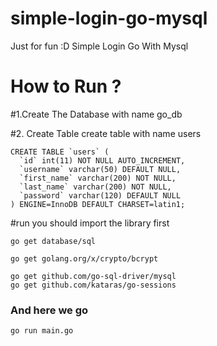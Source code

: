 # simple-login-go-mysql
Just for fun :D Simple Login Go With Mysql

# How to Run ?
#1.Create The Database with name go_db

#2. Create Table 
create table with name users

	CREATE TABLE `users` (
	  `id` int(11) NOT NULL AUTO_INCREMENT,
	  `username` varchar(50) DEFAULT NULL,
	  `first_name` varchar(200) NOT NULL,
	  `last_name` varchar(200) NOT NULL,
	  `password` varchar(120) DEFAULT NULL
	) ENGINE=InnoDB DEFAULT CHARSET=latin1;

#run
you should import the library first

	go get database/sql

	go get golang.org/x/crypto/bcrypt

	go get github.com/go-sql-driver/mysql
	go get github.com/kataras/go-sessions

### And here we go 
	go run main.go
